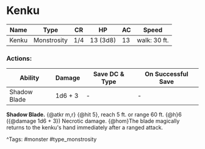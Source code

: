 # Kenku

| Name | Type | CR | HP | AC | Speed |
|------|------|----|----|----|-------|
| Kenku | Monstrosity | 1/4 | 13 (3d8) | 13 | walk: 30 ft. |

### Actions:

| Ability | Damage | Save DC & Type | On Successful Save |
|---------|--------|----------------|--------------------|
| Shadow Blade | 1d6 + 3 | - | - |


**Shadow Blade.** {@atkr m,r} {@hit 5}, reach 5 ft. or range 60 ft. {@h}6 ({@damage 1d6 + 3}) Necrotic damage. {@hom}The blade magically returns to the kenku's hand immediately after a ranged attack.

^Tags: #monster #type_monstrosity